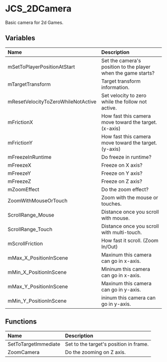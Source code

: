 # JCS_2DCamera

Basic camera for 2d Games.

## Variables

| Name                               | Description                                                   |
|:-----------------------------------|:--------------------------------------------------------------|
| mSetToPlayerPositionAtStart        | Set the camera's position to the player when the game starts? |
| mTargetTransform                   | Target transform information.                                 |
| mResetVelocityToZeroWhileNotActive | Set velocity to zero while the follow not active.             |
| mFrictionX                         | How fast this camera move toward the target. (x-axis)         |
| mFrictionY                         | How fast this camera move toward the target. (y-axis)         |
| mFreezeInRuntime                   | Do freeze in runtime?                                         |
| mFreezeX                           | Freeze on X axis?                                             |
| mFreezeY                           | Freeze on Y axis?                                             |
| mFreezeZ                           | Freeze on Z axis?                                             |
| mZoomEffect                        | Do the zoom effect?                                           |
| ZoomWithMouseOrTouch               | Zoom with the mouse or touches.                               |
| ScrollRange_Mouse                  | Distance once you scroll with mouse.                          |
| ScrollRange_Touch                  | Distance once you scroll with multi-touch.                    |
| mScrollFriction                    | How fast it scroll. (Zoom In/Out)                             |
| mMax_X_PositionInScene             | Maxinum this camera can go in x-axis.                         |
| mMin_X_PositionInScene             | Mininum this camera can go in x-axis.                         |
| mMax_Y_PositionInScene             | Maxinum this camera can go in y-axis.                         |
| mMin_Y_PositionInScene             | ininum this camera can go in y-axis.                          |

## Functions

| Name                 | Description                            |
|:---------------------|:---------------------------------------|
| SetToTargetImmediate | Set to the target's position in frame. |
| ZoomCamera           | Do the zooming on Z axis.              |
